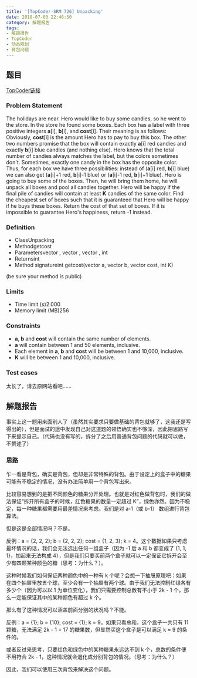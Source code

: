 ```yaml
---
title: '[TopCoder-SRM 726] Unpacking'
date: 2018-07-03 22:46:50
category: 解题报告
tags: 
- 解题报告
- TopCoder
- 动态规划
- 背包问题
---
```


## 题目

[TopCoder链接](http://community.topcoder.com/stat?c=problem_statement&pm=14759)

### Problem Statement

The holidays are near. Hero would like to buy some candies, so he went to the store. In the store he found some boxes. Each box has a label with three positive integers **a**[i], **b**[i], and **cost**[i]. Their meaning is as follows: Obviously, **cost**[i] is the amount Hero has to pay to buy this box. The other two numbers promise that the box will contain exactly **a**[i] red candies and exactly **b**[i] blue candies (and nothing else). Hero knows that the total number of candies always matches the label, but the colors sometimes don't. Sometimes, exactly one candy in the box has the opposite color. Thus, for each box we have three possibilities: instead of (**a**[i] red, **b**[i] blue) we can also get (**a**[i]+1 red, **b**[i]-1 blue) or (**a**[i]-1 red, **b**[i]+1 blue). Hero is going to buy some of the boxes. Then, he will bring them home, he will unpack all boxes and pool all candies together. Hero will be happy if the final pile of candies will contain at least **K** candies of the same color. Find the cheapest set of boxes such that it is guaranteed that Hero will be happy if he buys these boxes. Return the cost of that set of boxes. If it is impossible to guarantee Hero's happiness, return -1 instead.

<!--more-->

### Definition

- ClassUnpacking
- Methodgetcost
- Parametersvector<int> , vector<int> , vector<int> , int
- Returnsint
- Method signatureint getcost(vector<int> a, vector<int> b, vector<int> cost, int K)

(be sure your method is public)

### Limits

- Time limit (s)2.000
- Memory limit (MB)256

### Constraints

- **a**, **b** and **cost** will contain the same number of elements.
- **a** will contain between 1 and 50 elements, inclusive.
- Each element in **a**, **b** and **cost** will be between 1 and 10,000, inclusive.
- **K** will be between 1 and 10,000, inclusive.

### Test cases

太长了，请去原网站看吧……



## 解题报告

事实上这一题用来面别人了（虽然其实要求只要做基础的背包就够了，这我还是写得出的），但是面试的途中发现自己对这道题的领悟确实也不够深，因此把思路写下来提示自己。（代码也没有写的，拆分了之后用普通背包问题的代码就可以做，不赘述了）

### 思路

乍一看是背包，确实是背包，但却是非常特殊的背包。由于设定上的盒子中的糖果可能有不稳定的情况，没有办法简单用一个背包写出来。

比较容易想到的是把不同颜色的糖果分开处理。也就是对红色做背包时，我们的做法保证“拆开所有盒子的时候，红色糖果的数量一定超过 K”，绿色亦然。因为不稳定，每一种糖果都需要用最差情况来考虑。我们是对 a-1（或 b-1） 数组进行背包算法。

但是这是全部情况吗？不是。

反例：a = {2, 2, 2}; b = {2, 2, 2}; cost = {1, 2, 3}; k = 4。这个数据如果只考虑最坏情况的话，我们会无法选出任何一组盒子（因为 -1 后 a 和 b 都变成了 {1, 1, 1}，加起来无法构成 4），但是我们只要买前两个盒子就可以一定保证它拆开会至少有四颗某种颜色的糖（思考：为什么？）。

这种时候我们如何保证两种颜色中的一种有 k 个呢？会想一下抽屉原理吧：如果在四个抽屉里放五个球，至少会有一个抽屉有两个球。由于我们无法控制红绿各有多少个（因为可以以 1 为单位变化），我们只需要控制总数有不小于 2k - 1 个，那么一定能保证其中的某种颜色有超过 k 个。

那么有了这种情况可以涵盖前面分别的状况吗？不能。

反例：a = {1}; b = {10}; cost = {1}; k = 9。如果只看总和，这个盒子一共只有 11 颗糖，无法满足 2k - 1 = 17 的糖果数，但显然买这个盒子是可以满足 k = 9 的条件的。

或者反过来思考，只要红色和绿色中的某种糖果永远达不到 k 个，总数的条件便不用符合 2k - 1，这种情况就会退化成分别背包的情况。（思考：为什么？）

因此，我们可以使用三次背包来解决这个问题。
